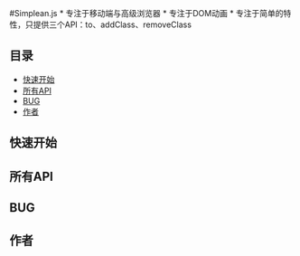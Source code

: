 #Simplean.js
    * 专注于移动端与高级浏览器
    * 专注于DOM动画
    * 专注于简单的特性，只提供三个API：to、addClass、removeClass

## 目录
- [快速开始](#quickStart)
- [所有API](#allApi)
- [BUG](#bug)
- [作者](#author)

<a name="quickStart"></a>
## 快速开始
<a name="allApi"></a>
## 所有API
<a name="bug"></a>
## BUG
<a name="author"></a>
## 作者